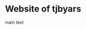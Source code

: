 <html>

  <head>
    <title>tjbyars</title>
    <link rel="stylesheet" href="styles.css">
  </head>

  <body>
    <h1>Website of tjbyars</h1>
    <p>main text</p>
  </body>

</html>
